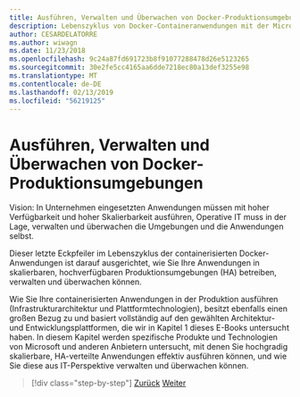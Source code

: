 ```yaml
---
title: Ausführen, Verwalten und Überwachen von Docker-Produktionsumgebungen
description: Lebenszyklus von Docker-Containeranwendungen mit der Microsoft-Plattform und Tools
author: CESARDELATORRE
ms.author: wiwagn
ms.date: 11/23/2018
ms.openlocfilehash: 9c24a87fd691723b8f91077288478d26e5123265
ms.sourcegitcommit: 30e2fe5cc4165aa6dde7218ec80a13def3255e98
ms.translationtype: MT
ms.contentlocale: de-DE
ms.lasthandoff: 02/13/2019
ms.locfileid: "56219125"
---
```

# <a name="run-manage-and-monitor-docker-production-environments"></a>Ausführen, Verwalten und Überwachen von Docker-Produktionsumgebungen

Vision: In Unternehmen eingesetzten Anwendungen müssen mit hoher Verfügbarkeit und hoher Skalierbarkeit ausführen, Operative IT muss in der Lage, verwalten und überwachen die Umgebungen und die Anwendungen selbst.

Dieser letzte Eckpfeiler im Lebenszyklus der containerisierten Docker-Anwendungen ist darauf ausgerichtet, wie Sie Ihre Anwendungen in skalierbaren, hochverfügbaren Produktionsumgebungen (HA) betreiben, verwalten und überwachen können.

Wie Sie Ihre containerisierten Anwendungen in der Produktion ausführen (Infrastrukturarchitektur und Plattformtechnologien), besitzt ebenfalls einen großen Bezug zu und basiert vollständig auf den gewählten Architektur- und Entwicklungsplattformen, die wir in Kapitel 1 dieses E-Books untersucht haben. In diesem Kapitel werden spezifische Produkte und Technologien von Microsoft und anderen Anbietern untersucht, mit denen Sie hochgradig skalierbare, HA-verteilte Anwendungen effektiv ausführen können, und wie Sie diese aus IT-Perspektive verwalten und überwachen können.

>[!div class="step-by-step"]
>[Zurück](../docker-devops-workflow/create-ci-cd-pipelines-azure-devops-services-aspnetcore-kubernetes.md)
>[Weiter](run-microservices-based-applications-in-production.md)